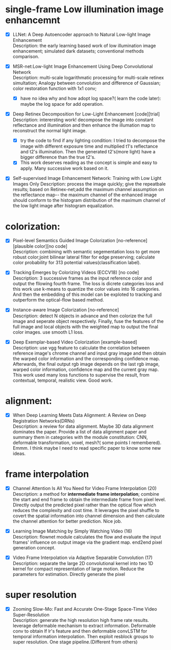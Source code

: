 # single-frame Low illumination image enhancemnt
 - [x] LLNet: A Deep Autoencoder approach to Natural Low-light Image
Enhancement  
      Description: the early learning based work of low illumination image enhancement; simulated dark datasets; conventional methods comparison. 
 - [x] MSR-net:Low-light Image Enhancement Using Deep Convolutional Network  
      Description: multi-scale logarithmatic processing for multi-scale retinex simultation; Analogy between convolution and difference of Gaussian; color restoration function with 1x1 conv; 
      - [x] have no idea why and how adopt log space?( learn the code later): maybe the log space for add operation.
 - [x] Deep Retinex Decomposition for Low-Light Enhancement  [code][trial]
      Description: interersting work! decompose the image into constant reflectance and illumination and then enhance the illumation map to reconstruct the normal light image.
      - [x] try the code to find if any lighting condition: I tried to decompose the image with different exposure time and multiplied t1's reflectance and t2's illumination. Then the generated t2's(more light) have a bigger difference than the true t2's.
      - [x] This work deserves reading as the concept is simple and easy to apply. Many successive work based on it.
 - [x] Self-supervised Image Enhancement Network: Training with Low Light Images Only 
      Description: process the image quickly; give the repeatbale results; based on Retinex-net;add the maximum channel assumption on the reflectance map-- the maximum channel of the enhanced image should conform to the histogram distribution of the maximum channel of the low light image after histogram equalization.


# colorization:
- [x] Pixel-level Semantics Guided Image Colorization [no-reference][plausible color][no code]  
      Description: combining with semantic segementation loss to get more robust color;joint bilinear lateral filter for edge preserving; calculate color probability for 313 potential values(classification label).

- [x] Tracking Emerges by Colorizing Videos (ECCV18) [no code]  
      Description: 3 successive frames as the input reference color and output the fllowing fourth frame. The loss is dicrete categories loss and this work use k-means to quantize the color values  into 16 categories. And then the embedding of this model can be exploted to tracking and outperform the optical-flow based method.

- [x] Instance-aware Image Colorization [no-reference]    
      Description: detect N objects in advance and then colorize the full image and seperate object respectively. Finally, fuse the features of the  full image and local objects with the weighted map to output the final color images. use smooth L1 loss.    

- [x] Deep Exemplar-based Video Colorization [example-based]   
      Description: use vgg feature to calculate the correlation between  reference image's chrome channel and input gray image and then obtain the warped color information and the corresponding confidence map. Afterwards, the final output rgb image depends on the last rgb image, warped color information, confidence map and the current gray map. This work used many loss functions to supervise the result, from contextual, temporal, realistic view. Good work. 


# alignment:
- [x] When Deep Learning Meets Data Alignment: A Review on Deep Registration Networks(DRNs)  
      Description: a review for data alignment. Maybe 3D data alignment  dominates the paper. Provide a list of data alignment paper and summary them in categories with the module constitution: CNN, deformable transformation, voxel, mesh?( some points I remembered). Emmm. I think maybe I need to read specific paper to know some new ideas.  
      
# frame interpolation  
- [x] Channel Attention Is All You Need for Video Frame Interpolation  (20)    
     Description: a method for **intermediate frame interpolation**; combine the start and end frame to obtain the intermediate frame from pixel level. Directly output the predicted pixel rather than the optical flow which reduces the complexity and cost time. It leverages the pixel shuffle to covert the spatial information into channel dimension and then calculate the channel attention for better prediction. Nice job.

- [x] Learning Image Matching by Simply Watching Video  (16)    
   Description: flownet module calculates  the flow and evaluate the input frames' influence on output image via the gradient map. end2end pixel generation concept.

- [x] Video Frame Interpolation via Adaptive Separable Convolution (17)    
   Description: separate the large 2D convolutional kernel into two 1D kernel for compact representation of large motion. Reduce the parameters for estimation. Directly generate the pixel
     
# super resolution  
- [x]   Zooming Slow-Mo: Fast and Accurate One-Stage Space-Time Video  Super-Resolution      
     Description: generate the high resolution high frame rate results. leverage deformable mechanism to extract information. Deformable conv to obtain lf lr's feature and then deformable convLSTM for temporal information interpolation. Then exploit resblock groups to super resolution. One stage pipeline.(Different from others)



      
